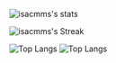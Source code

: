 <!-- ## Hi there 👋 -->

<!--
**isacmms/isacmms** is a ✨ _special_ ✨ repository because its `README.md` (this file) appears on your GitHub profile.

Here are some ideas to get you started:

- 🔭 I’m currently working on ...
- 🌱 I’m currently learning ...
- 👯 I’m looking to collaborate on ...
- 🤔 I’m looking for help with ...
- 💬 Ask me about ...
- 📫 How to reach me: ...
- 😄 Pronouns: ...
- ⚡ Fun fact: ...
-->

![isacmms's stats](https://github-readme-stats-three-lime-86.vercel.app/api?username=isacmms&theme=transparent&show_icons=true&hide_border=true&count_private=true&layout=compact&show=prs_merged,prs_merged_percentage)

![isacmms's Streak](https://github-readme-streak-stats.herokuapp.com/?user=isacmms&theme=vue-dark&theme=transparent&show_icons=true&hide_border=true&count_private=true&layout=compact)

![Top Langs](https://github-readme-stats-three-lime-86.vercel.app/api/top-langs/?username=isacmms&theme=transparent&show_icons=true&hide_border=true&count_private=true&layout=compact&langs_count=20)
![Top Langs](https://github-readme-stats-three-lime-86.vercel.app/api/wakkatime/?username=isacmms&theme=transparent&show_icons=true&hide_border=true&count_private=true&layout=compact&langs_count=20)
<!-- ![isacmms's Top Languages](https://github-readme-stats-three-lime-86.vercel.app/api/top-langs/?username=isacmms&theme=dark&show_icons=true&hide_border=true&count_private=true&layout=compact) -->
